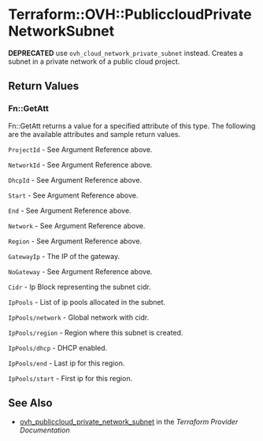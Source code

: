 # Terraform::OVH::PubliccloudPrivateNetworkSubnet

__DEPRECATED__ use `ovh_cloud_network_private_subnet` instead.
Creates a subnet in a private network of a public cloud project.

## Return Values

### Fn::GetAtt

Fn::GetAtt returns a value for a specified attribute of this type. The following are the available attributes and sample return values.

`ProjectId` - See Argument Reference above.

`NetworkId` - See Argument Reference above.

`DhcpId` - See Argument Reference above.

`Start` - See Argument Reference above.

`End` - See Argument Reference above.

`Network` - See Argument Reference above.

`Region` - See Argument Reference above.

`GatewayIp` - The IP of the gateway.

`NoGateway` - See Argument Reference above.

`Cidr` - Ip Block representing the subnet cidr.

`IpPools` - List of ip pools allocated in the subnet.

`IpPools/network` - Global network with cidr.

`IpPools/region` - Region where this subnet is created.

`IpPools/dhcp` - DHCP enabled.

`IpPools/end` - Last ip for this region.

`IpPools/start` - First ip for this region.

## See Also

* [ovh_publiccloud_private_network_subnet](https://www.terraform.io/docs/providers/ovh/r/publiccloud_private_network_subnet.html) in the _Terraform Provider Documentation_